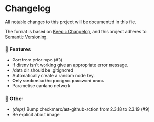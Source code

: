 # Changelog

All notable changes to this project will be documented in this file.

The format is based on [Keep a Changelog](https://keepachangelog.com/en/1.1.0/),
and this project adheres to [Semantic Versioning](https://semver.org/spec/v2.0.0.html).


### 🚀 Features

- Port from prior repo (#3)
- If direnv isn't working give an appropriate error message.
- /data dir should be .gitignored
- Automatically create a random node key.
- Only randomise the postgres password once.
- Parametise cardano network

### 💼 Other

- *(deps)* Bump checkmarx/ast-github-action from 2.3.18 to 2.3.19 (#9)
- Be explicit about image
